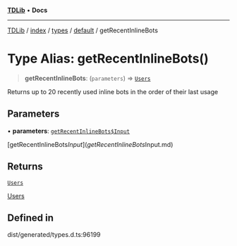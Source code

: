 [**TDLib**](../../../../../../README.md) • **Docs**

***

[TDLib](../../../../../../modules.md) / [index](../../../../../README.md) / [types](../../../README.md) / [default](../README.md) / getRecentInlineBots

# Type Alias: getRecentInlineBots()

> **getRecentInlineBots**: (`parameters`) => [`Users`](Users-1.md)

Returns up to 20 recently used inline bots in the order of their last usage

## Parameters

• **parameters**: [`getRecentInlineBots$Input`](getRecentInlineBots$Input.md)

[getRecentInlineBots$Input](getRecentInlineBots$Input.md)

## Returns

[`Users`](Users-1.md)

[Users](Users-1.md)

## Defined in

dist/generated/types.d.ts:96199

